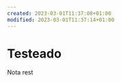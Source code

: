 ```yaml
---
created: 2023-03-01T11:37:08+01:00
modified: 2023-03-01T11:37:14+01:00
---
```


# Testeado

Nota rest
